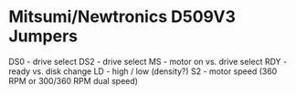 # Mitsumi/Newtronics D509V3 Jumpers

DS0 - drive select
DS2 - drive select
MS - motor on vs. drive select
RDY - ready vs. disk change
LD - high / low (density?)
S2 - motor speed (360 RPM or 300/360 RPM dual speed)
